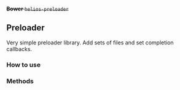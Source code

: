 ~~**Bower** `helios-preloader`~~

## Preloader

Very simple preloader library. Add sets of files and set completion callbacks.


### How to use


### Methods